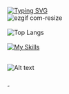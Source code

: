[![Typing SVG](https://readme-typing-svg.demolab.com?font=Fira+Code&weight=900&size=22&pause=1000&color=8F04F7&center=true&vCenter=true&random=false&width=435&lines=Welcome+to+my+profile)](https://git.io/typing-svg)
<br>
![ezgif com-resize](https://github.com/Berke-aras/Berke-aras/assets/71926337/11ef1d06-94b5-419f-8bba-e230c1f297be)
<br><br>
![Top Langs](https://github-readme-stats.vercel.app/api/top-langs/?username=berke-aras&layout=compact)
<br><br>
[![My Skills](https://skillicons.dev/icons?i=python,html,css,bootstrap,scss,js,react,django,godot,unity,linux)](https://skillicons.dev)
<br><br>
<!--![Jokes Card](https://readme-jokes.vercel.app/api)
<br><br>-->
![Alt text](https://spotify-recently-played-readme.vercel.app/api?user=qi88qvroog8sjxbvopdqid9sp)
<br><br>
<!--![:Berke-aras](https://count.getloli.com/get/@:Berke-aras)
<br><br>-->

<img src='https://github.com/Berke-aras/Berke-aras/blob/main/bocchi-the-rock-kita-ikuyo.gif' width="5px" title="BTR" alt="Please refresh the page if the meme doesn't show up.">

